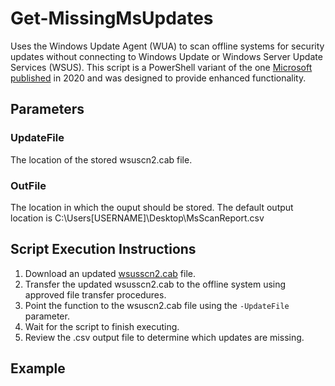 # Get-MissingMsUpdates
Uses the Windows Update Agent (WUA) to scan offline systems for security updates without connecting to Windows Update or Windows Server Update Services (WSUS). This script is a PowerShell variant of the one [Microsoft published](https://docs.microsoft.com/en-us/windows/win32/wua_sdk/using-wua-to-scan-for-updates-offline) in 2020 and was designed to provide enhanced functionality.

## Parameters
### UpdateFile
The location of the stored wsuscn2.cab file. 
### OutFile
The location in which the ouput should be stored. The default output location is C:\Users\[USERNAME]\Desktop\MsScanReport.csv

## Script Execution Instructions
1.	Download an updated [wsusscn2.cab](http://go.microsoft.com/fwlink/p/?LinkID=74689) file.
2.	Transfer the updated wsusscn2.cab to the offline system using approved file transfer procedures.
3.	Point the function to the wsuscn2.cab file using the `-UpdateFile` parameter.
4.	Wait for the script to finish executing.
5.	Review the .csv output file to determine which updates are missing.

## Example
